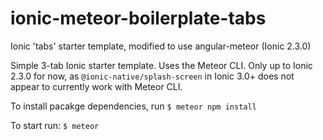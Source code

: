 # ionic-meteor-boilerplate-tabs
Ionic 'tabs' starter template, modified to use angular-meteor (Ionic 2.3.0)

Simple 3-tab Ionic starter template. Uses the Meteor CLI. Only up to Ionic 2.3.0 for now, as `@ionic-native/splash-screen` in Ionic 3.0+ does not appear to currently work with Meteor CLI.

To install pacakge dependencies, run `$ meteor npm install`

To start run: `$ meteor`
